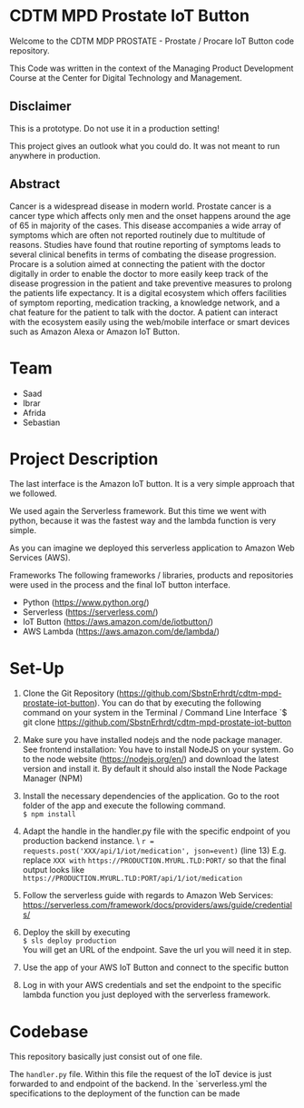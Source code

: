 # CDTM MPD Prostate IoT Button

Welcome to the CDTM MDP PROSTATE - Prostate / Procare IoT Button code repository.

This Code was written in the context of 
the Managing Product Development Course 
at the Center for Digital Technology and Management. 

## Disclaimer
This is a prototype. Do not use it in a production setting!

This project gives an outlook what you could do. 
It was not meant to run anywhere in production.

## Abstract 
Cancer is a widespread disease in modern world. 
Prostate cancer is a cancer type which affects only men and the onset happens around the age of 65 in majority of the cases. 
This disease accompanies a wide array of symptoms which are often not reported routinely due to multitude of reasons. 
Studies have found that routine reporting of symptoms leads to several clinical benefits in terms of combating the disease progression. 
Procare is a solution aimed at connecting the patient with the doctor digitally in order to enable the doctor to more easily keep track of the disease progression in the patient and take preventive measures to prolong the patients life expectancy. 
It is a digital ecosystem which offers facilities of symptom reporting, medication tracking, a knowledge network, and a chat feature for the patient to talk with the doctor. 
A patient can interact with the ecosystem easily using the web/mobile interface or smart devices such as Amazon Alexa or Amazon IoT Button.

# Team
* Saad
* Ibrar
* Afrida
* Sebastian

# Project Description
The last interface is the Amazon IoT button. It is a very simple approach that we followed. 

We used again the Serverless framework. But this time we went with python, because it was the fastest way and the lambda function is very simple.

As you can imagine we deployed this serverless application to Amazon Web Services (AWS). 

Frameworks
The following frameworks / libraries, products and repositories were used in the process and the final IoT button interface.

* Python (https://www.python.org/)
* Serverless (https://serverless.com/) 
* IoT Button (https://aws.amazon.com/de/iotbutton/)
* AWS Lambda (https://aws.amazon.com/de/lambda/)


# Set-Up

1. Clone the Git Repository (https://github.com/SbstnErhrdt/cdtm-mpd-prostate-iot-button). You can do that by executing the following command on your system in the Terminal / Command Line Interface
`$ git clone https://github.com/SbstnErhrdt/cdtm-mpd-prostate-iot-button  


2. Make sure you have installed nodejs and the node package manager. See frontend installation:
You have to install NodeJS on your system.
Go to the node website (https://nodejs.org/en/) and download the latest version and install it.
By default it should also install the Node Package Manager (NPM)

3. Install the necessary dependencies of the application. 
Go to the root folder of the app and execute the following command. \
`$ npm install`

4. Adapt the handle in the handler.py file with the specific endpoint of you production backend instance. \ 
`r = requests.post('XXX/api/1/iot/medication', json=event)`
(line 13)
E.g. replace `XXX with` `https://PRODUCTION.MYURL.TLD:PORT/` so that the final output looks like 
`https://PRODUCTION.MYURL.TLD:PORT/api/1/iot/medication`

5. Follow the serverless guide with regards to Amazon Web Services:
https://serverless.com/framework/docs/providers/aws/guide/credentials/ 
   
6. Deploy the skill by executing \
`$ sls deploy production` \
You will get an URL of the endpoint. Save the url you will need it in step.

7. Use the app of your AWS IoT Button and connect to the specific button

8. Log in with your AWS credentials and set the endpoint to the specific lambda function you just deployed with the serverless framework.


# Codebase

This repository basically just consist out of one file. 

The `handler.py` file. Within this file the request of the IoT device is just forwarded to and endpoint of the backend.	
In the `serverless.yml the specifications to the deployment of the function can be made			 	
